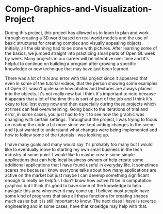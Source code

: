 # Comp-Graphics-and-Visualization-Project

During this project, this project has allowed us to learn to plan and work through creating a 3D world based on real world models and the use of basic structures for creating complex and visually appealing objects. Initially, all the planning had to be done with pictures. After learning some of the basics, we jumped straight into practicing small parts of Open GL week by week. Many projects in our career will be interative over time and it's helpful to continue on building a program after growing a specific knowledge or new technique that may have just been learned. 

There was a lot of trial and error with this project since it appeared that even in some of the tutorial videos, that the person showing some examples of Open GL wasn't quite sure how photos and textures are always placed into the objects. It's not really new but I think it's important to note because it appears that a lot of the time this is sort of part of the job and I think it's okay to feel lost every now and then especially during these projects which at times can feel overwhelming. Going back to the iterations of trial and error, in some cases, you just had to try it to see how the graphic was changing with certain settings. Throughout the project, I was trying to focus on reading the code a bit more since we kept adding changes to the scene and I just wanted to understand what changes were being implemented and how to follow some of the tutorials I was looking up.

I have many goals and many would say it's probably too many but I would like to eventually move to starting my own small business in the tech industry at some point. I would like to maybe create some simple applications that can help local business owners or help create some additional applications that I have found useful in everyday life. It sometimes scares me because I know everyone talks about how many applications are active on the market but just maybe I can develop something significant enough to really be helpful. I don't know how active I'll be in computation graphics but I think it's good to have some of the knowledge to help navigate this area whenever it may come up. I believe most people have some kind of programs that take all these functions for creating shapes much easier but it is still important to know. The next class I have is reverse engineering and in some cases, have that knoeldge may help with that. 
